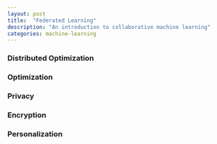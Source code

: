 ```yaml
---
layout: post
title:  "Federated Learning"
description: "An introduction to collaborative machine learning"
categories: machine-learning
---
```


### Distributed Optimization

### Optimization

### Privacy

### Encryption

### Personalization
